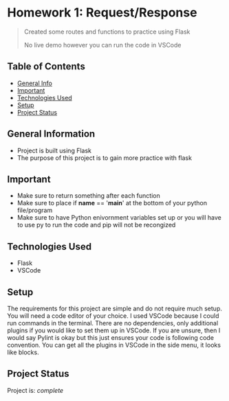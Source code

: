 # Homework 1: Request/Response
> Created some routes and functions to practice using Flask
> 
> No live demo however you can run the code in VSCode 

## Table of Contents
* [General Info](#general-information)
* [Important](#important)
* [Technologies Used](#technologies-used)
* [Setup](#setup)
* [Project Status](#project-status)
<!-- * [License](#license) -->

## General Information
- Project is built using Flask
- The purpose of this project is to gain more practice with flask
<!-- What problem does it (intend to) solve?-->
<!-- You don't have to answer all the questions - just the ones relevant to your project. -->

## Important
- Make sure to return something after each function
- Make sure to place if __name__ == '__main__' at the bottom of your python file/program
- Make sure to have Python enivornment variables set up or you will have to use py to run the code and pip will not be recongized
  
## Technologies Used
- Flask
- VSCode 

## Setup
The requirements for this project are simple and do not require much setup. You will need a code editor of your choice. I used VSCode because I could run commands in the terminal. There are no dependencies, only additional plugins if you would like to set them up in VSCode. If you are unsure, then I would say Pylint is okay but this just ensures your code is following code convention. You can get all the plugins in VSCode in the side menu, it looks like blocks. 

## Project Status
Project is: _complete_ 
